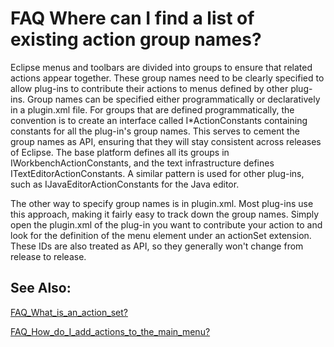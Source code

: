 

FAQ Where can I find a list of existing action group names?
===========================================================

Eclipse menus and toolbars are divided into groups to ensure that related actions appear together. These group names need to be clearly specified to allow plug-ins to contribute their actions to menus defined by other plug-ins. Group names can be specified either programmatically or declaratively in a plugin.xml file. For groups that are defined programmatically, the convention is to create an interface called I*ActionConstants containing constants for all the plug-in's group names. This serves to cement the group names as API, ensuring that they will stay consistent across releases of Eclipse. The base platform defines all its groups in IWorkbenchActionConstants, and the text infrastructure defines ITextEditorActionConstants. A similar pattern is used for other plug-ins, such as IJavaEditorActionConstants for the Java editor.

  
The other way to specify group names is in plugin.xml. Most plug-ins use this approach, making it fairly easy to track down the group names. Simply open the plugin.xml of the plug-in you want to contribute your action to and look for the definition of the menu element under an actionSet extension. These IDs are also treated as API, so they generally won't change from release to release.

  

See Also:
---------

[FAQ\_What\_is\_an\_action_set?](./FAQ_What_is_an_action_set.md "FAQ What is an action set?")

[FAQ\_How\_do\_I\_add\_actions\_to\_the\_main_menu?](./FAQ_How_do_I_add_actions_to_the_main_menu.md "FAQ How do I add actions to the main menu?")

